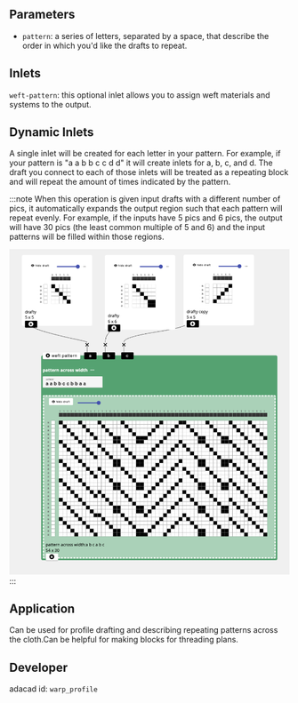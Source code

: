 
## Parameters
- `pattern`: a series of letters, separated by a space, that describe the order in which you'd like the drafts to repeat.

## Inlets
`weft-pattern`: this optional inlet allows you to assign weft materials and systems to the output. 

## Dynamic Inlets
A single inlet will be created for each letter in your pattern. For example, if your pattern is "a a b b c c d d" it will create inlets for a, b, c, and d. The draft you connect to each of those inlets will be treated as a repeating block and will repeat the amount of times indicated by the pattern. 



:::note
When this operation is given input drafts with a different number of pics, it automatically expands the output region such that each pattern will repeat evenly. For example, if the inputs have 5 pics and 6 pics, the output will have 30 pics (the least common multiple of 5 and 6) and the input patterns will be filled within those regions. 

![file](./warp_profile_helper.png)
:::


## Application
Can be used for profile drafting and describing repeating patterns across the cloth.Can be helpful for making blocks for threading plans. 

## Developer
adacad id: `warp_profile`
